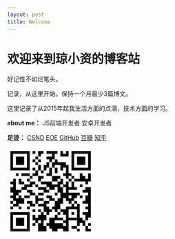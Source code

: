 ```yaml
---
layout: post
title: Welcome
---
```


# 欢迎来到琼小资的博客站

好记性不如烂笔头。

记录，从这里开始。保持一个月最少3篇博文。

这里记录了从2015年起我生活方面的点滴，技术方面的学习。

<b>about me：</b>
	JS前端开发者  	安卓开发者


<b>足迹：</b>
	[CSND](http://blog.csdn.net/luozhi3527)    [EOE](http://www.eoeandroid.com/space-uid-647584.html)    [GitHub](https://github.com/vicent900527)		[豆瓣](http://www.douban.com/people/54613644/)    [知乎](http://www.zhihu.com/people/qiong-xiao-zi)    

![img](./images/qr_code_blog.jpeg)